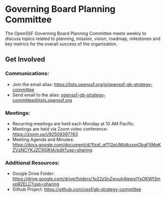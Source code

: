 # Governing Board Planning Committee
The OpenSSF Governing Board Planning Committee meets weekly to discuss topics related to planning, mission, vision, roadmap, milestones and key metrics for the overall success of the organization.
## Get Involved

### Communications:
- Join the email alias: https://lists.openssf.org/g/openssf-gb-strategy-committee
- Send email to the alias: openssf-gb-strategy-committee@lists.openssf.org

### Meetings:
- Recurring meetings are held each Monday at 10 AM Pacific.
- Meetings are held via Zoom video conference: https://zoom.us/j/92509397763
- Meeting Agenda and Minutes: https://docs.google.com/document/d/1fzaf_qfTI2pUMidkxsmObgF5MqKZVzNCYKJZC9SjKtA/edit?usp=sharing

### Additional Resources:
- Google Drive Folder: https://drive.google.com/drive/folders/1p22zSnZwyuh4iewxIYsOKWf3mxpRZELC?usp=sharing
- Github Project: https://github.com/ossf/gb-strategy-committee

